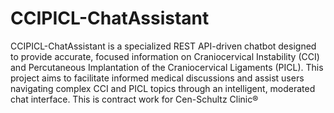 # CCIPICL-ChatAssistant
CCIPICL-ChatAssistant is a specialized REST API-driven chatbot designed to provide accurate, focused information on Craniocervical Instability (CCI) and Percutaneous Implantation of the Craniocervical Ligaments (PICL). This project aims to facilitate informed medical discussions and assist users navigating complex CCI and PICL topics through an intelligent, moderated chat interface. 
This is contract work for Cen-Schultz Clinic®
